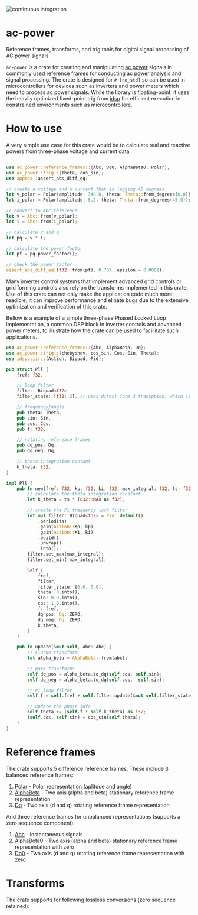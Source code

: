 ![continuous integration](https://github.com/unifi-consortium/ac-power/actions/workflows/rust.yml/badge.svg)

# ac-power
Reference frames, transforms, and trig tools for digital signal processing of AC power signals.

`ac-power` is a crate for creating and manipulating [ac power](https://en.wikipedia.org/wiki/AC_power) signals in commonly used reference frames for conducting ac power analysis and signal processing.  The crate is designed for `#![no_std]` so can be used in microcontrollers for devices such as inverters and power meters which need to process ac power signals.  While the library is floating-point, it uses the heavily optimized fixed-point trig from [idsp](https://crates.io/crates/idsp) for efficient execution in constrained environments such as microcontrollers.

# How to use

A very simple use case for this crate would be to calculate real and reactive powers from three-phase voltage and current data

```rust

use ac_power::reference_frames::{Abc, Dq0, AlphaBeta0, Polar};
use ac_power::trig::{Theta, cos_sin};
use approx::assert_abs_diff_eq;

// create a voltage and a current that is lagging 45 degrees
let v_polar = Polar{amplitude: 340.0, theta: Theta::from_degrees(0.0)};
let i_polar = Polar{amplitude: 8.2, theta: Theta::from_degrees(45.0)};

// convert to Abc reference
let v = Abc::from(v_polar);
let i = Abc::from(i_polar);

// calculate P and Q
let pq = v * i;

// calculate the power factor
let pf = pq.power_factor();

// check the power factor
assert_abs_diff_eq!(f32::from(pf), 0.707, epsilon = 0.0001);
```

Many inverter control systems that implement advanced grid controls or grid forming controls also rely on the transforms implemented in this crate.  Use of this crate can not only make the application code much more readible, it can improve performance and elinate bugs due to the extensive optimization and verification of this crate.

Bellow is a example of a simple three-phase Phased Locked Loop implementation, a common DSP block in inverter controls and advanced power meters, to illustrate how the crate can be used to facillitate such applications.

```rust
use ac_power::reference_frames::{Abc, AlphaBeta, Dq};
use ac_power::trig::{chebyshev, cos_sin, Cos, Sin, Theta};
use idsp::iir::{Action, Biquad, Pid};

pub struct Pll {
    fref: f32,

    // loop filter
    filter: Biquad<f32>,
    filter_state: [f32; 2], // uses direct form 2 transposed, which is optimized for floating point

    // frequency/angle
    pub theta: Theta,
    pub sin: Sin,
    pub cos: Cos,
    pub f: f32,

    // rotating reference frames
    pub dq_pos: Dq,
    pub dq_neg: Dq,

    // theta integration contant
    k_theta: f32,
}

impl Pll {
    pub fn new(fref: f32, kp: f32, ki: f32, max_integral: f32, ts: f32) -> Self {
        // calculate the theta integration constant
        let k_theta = ts * (u32::MAX as f32);

        // create the Pi frequency lock filter
        let mut filter: Biquad<f32> = Pid::default()
            .period(ts)
            .gain(Action::Kp, kp)
            .gain(Action::Ki, ki)
            .build()
            .unwrap()
            .into();
        filter.set_max(max_integral);
        filter.set_min(-max_integral);

        Self {
            fref,
            filter,
            filter_state: [0.0, 0.0],
            theta: 0.into(),
            sin: 0.0.into(),
            cos: 1.0.into(),
            f: fref,
            dq_pos: Dq::ZERO,
            dq_neg: Dq::ZERO,
            k_theta,
        }
    }

    pub fn update(&mut self, abc: Abc) {
        // clarke transform
        let alpha_beta = AlphaBeta::from(abc);

        // park transforms
        self.dq_pos = alpha_beta.to_dq(self.cos, self.sin);
        self.dq_neg = alpha_beta.to_dq(self.cos, -self.sin);

        // PI loop filter
        self.f = self.fref + self.filter.update(&mut self.filter_state, self.dq_pos.q);

        // update the phase info
        self.theta += (self.f * self.k_theta) as i32;
        (self.cos, self.sin) = cos_sin(self.theta);
    }
}
```

# Reference frames

The crate supports 5 difference reference frames.  These include 3 balanced reference frames:

1.  [Polar](crate::reference_frames::Polar) - Polar representation (aplitude and angle)
2.  [AlphaBeta](crate::reference_frames::AlphaBeta) - Two axis (alpha and beta) stationary reference frame representation
3.  [Dq](crate::reference_frames::Dq) - Two axis (d and q) rotating reference frame representation

And three reference frames for unbalanced representations (supports a zero sequence component):

1.  [Abc](crate::reference_frames::Abc) - Instantaneous signals
2.  [AlphaBeta0](crate::reference_frames::AlphaBeta0) - Two axis (alpha and beta) stationary reference frame representation with zero
3.  [Dq0](crate::reference_frames::Dq0) - Two axis (d and q) rotating reference frame representation with zero

# Transforms

The crate supports for following lossless conversions (zero sequence retained):

